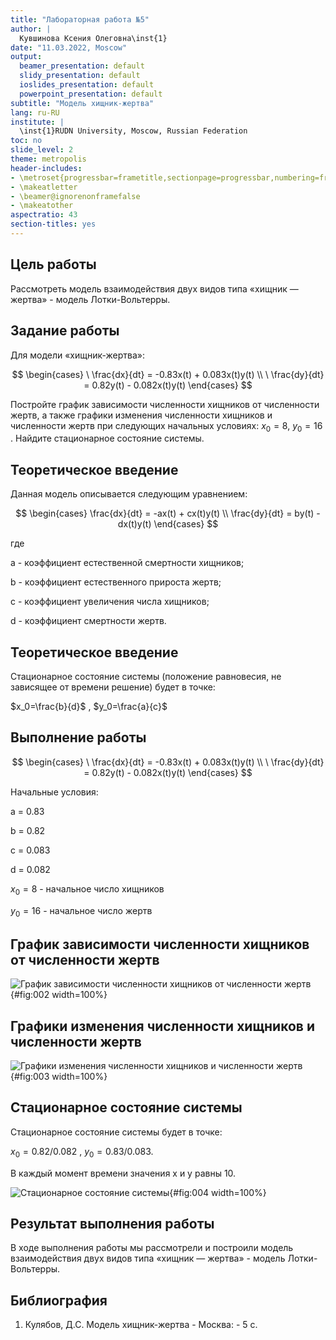 ```yaml
---
title: "Лабораторная работа №5"
author: |
  Кувшинова Ксения Олеговна\inst{1}
date: "11.03.2022, Moscow"
output:
  beamer_presentation: default
  slidy_presentation: default
  ioslides_presentation: default
  powerpoint_presentation: default
subtitle: "Модель хищник-жертва"
lang: ru-RU
institute: |
  \inst{1}RUDN University, Moscow, Russian Federation
toc: no
slide_level: 2
theme: metropolis
header-includes:
- \metroset{progressbar=frametitle,sectionpage=progressbar,numbering=fraction}
- \makeatletter
- \beamer@ignorenonframefalse
- \makeatother
aspectratio: 43
section-titles: yes
---
```




## Цель работы

Рассмотреть модель взаимодействия двух видов типа «хищник — жертва» - модель Лотки-Вольтерры.

## Задание работы

Для модели «хищник-жертва»:

$$
\begin{cases}
\ \frac{dx}{dt} = -0.83x(t) + 0.083x(t)y(t) \\
\ \frac{dy}{dt} = 0.82y(t) - 0.082x(t)y(t)
\end{cases}
$$

Постройте график зависимости численности хищников от численности жертв, а также графики изменения численности хищников и численности жертв при следующих начальных условиях:
$x_0=8$, $y_0=16$ . Найдите стационарное
состояние системы.

## Теоретическое введение

Данная модель описывается следующим уравнением:

$$
\begin{cases}
\frac{dx}{dt} = -ax(t) + cx(t)y(t) \\
\frac{dy}{dt} = by(t) - dx(t)y(t)
\end{cases}
$$

где 

a - коэффициент естественной смертности хищников;

b - коэффициент естественного прироста жертв;

c - коэффициент увеличения числа хищников;

d - коэффициент смертности жертв.

## Теоретическое введение

Стационарное состояние системы  (положение равновесия, не зависящее от времени решение) будет в точке:

$x_0=\frac{b}{d}$ , $y_0=\frac{a}{c}$


## Выполнение работы

$$
\begin{cases}
\ \frac{dx}{dt} = -0.83x(t) + 0.083x(t)y(t) \\
\ \frac{dy}{dt} = 0.82y(t) - 0.082x(t)y(t)
\end{cases}
$$

Начальные условия:

a = 0.83

b = 0.82

c = 0.083

d = 0.082

$x_0=8$ - начальное число хищников

$y_0=16$ - начальное число жертв


## График зависимости численности хищников от численности жертв

![График зависимости численности хищников от численности жертв](график2.png){#fig:002 width=100%}

## Графики изменения численности хищников и численности жертв 

![Графики изменения численности хищников и численности жертв](график1.png){#fig:003 width=100%}

## Стационарное состояние системы

Стационарное состояние системы будет в точке:

$x_0=0.82/0.082$ , $y_0=0.83/0.083$.

В каждый момент времени значения x и y равны 10. 

![Стационарное состояние системы](график3.png){#fig:004 width=100%}


## Результат выполнения работы

В ходе выполнения работы мы рассмотрели и построили модель взаимодействия двух видов типа «хищник — жертва» - модель Лотки-Вольтерры.



## Библиография

1.  Кулябов, Д.С. Модель хищник-жертва - Москва: - 5 с.